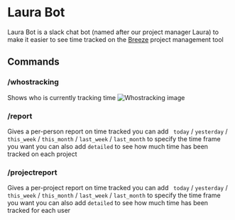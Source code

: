 # Laura Bot
Laura Bot is a slack chat bot (named after our project manager Laura) to make it easier to see time tracked on the [Breeze](http://breeze.pm) project management tool
## Commands

### /whostracking
Shows who is currently tracking time
![Whostracking image](https://i.ibb.co/dQHd488/Screenshot-2019-07-09-at-22-46-15.png)

### /report
Gives a per-person report on time tracked
you can add ` today` / `yesterday` / `this_week` / `this_month` / `last_week` / `last_month` to specify the time frame you want
you can also add `detailed` to see how much time has been tracked on each project

### /projectreport
Gives a per-project report on time tracked
you can add ` today` / `yesterday` / `this_week` / `this_month` / `last_week` / `last_month` to specify the time frame you want
you can also add `detailed` to see how much time has been tracked for each user
